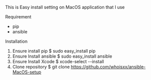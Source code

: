 This is Easy install setting on MacOS application that I use

Requirement
- pip
- ansible

Installation
1. Ensure install pip
$ sudo easy_install pip
2. Ensure Install ansible
$ sudo easy_install ansible
3. Ensure Install Xcode
$ xcode-select --install
4. Clone repository
$ git clone https://github.com/whoisxx/ansible-MacOS-setup


